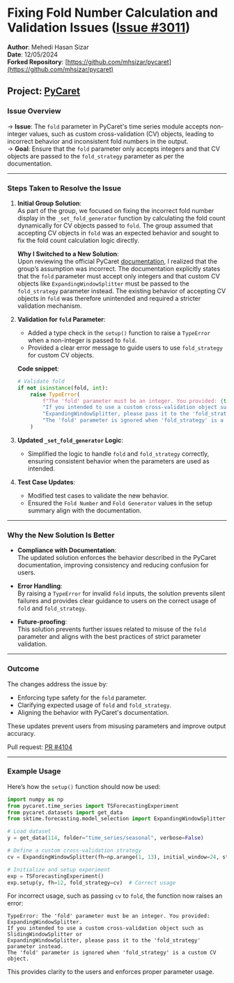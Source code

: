 # Fixing Fold Number Calculation and Validation Issues ([Issue #3011](https://github.com/pycaret/pycaret/issues/3011))

**Author**: Mehedi Hasan Sizar  
**Date**: 12/05/2024  
**Forked Repository**: [https://github.com/mhsizar/pycaret](https://github.com/mhsizar/pycaret)  

## **Project**: [PyCaret](https://github.com/pycaret/pycaret)

### **Issue Overview**

&rarr; **Issue**: The `fold` parameter in PyCaret's time series module accepts non-integer values, such as custom cross-validation (CV) objects, leading to incorrect behavior and inconsistent fold numbers in the output.  
&rarr; **Goal**: Ensure that the `fold` parameter only accepts integers and that CV objects are passed to the `fold_strategy` parameter as per the documentation.

---

### **Steps Taken to Resolve the Issue**

1. **Initial Group Solution**:  
   As part of the group, we focused on fixing the incorrect fold number display in the `_set_fold_generator` function by calculating the fold count dynamically for CV objects passed to `fold`. The group assumed that accepting CV objects in `fold` was an expected behavior and sought to fix the fold count calculation logic directly.

   **Why I Switched to a New Solution**:  
   Upon reviewing the official PyCaret [documentation](), I realized that the group’s assumption was incorrect. The documentation explicitly states that the `fold` parameter must accept only integers and that custom CV objects like `ExpandingWindowSplitter` must be passed to the `fold_strategy` parameter instead. The existing behavior of accepting CV objects in `fold` was therefore unintended and required a stricter validation mechanism.  

2. **Validation for `fold` Parameter**:  
   - Added a type check in the `setup()` function to raise a `TypeError` when a non-integer is passed to `fold`.
   - Provided a clear error message to guide users to use `fold_strategy` for custom CV objects.

   **Code snippet**:  
   ```python
   # Validate fold
   if not isinstance(fold, int):
       raise TypeError(
           f"The 'fold' parameter must be an integer. You provided: {type(fold).__name__}. "
           "If you intended to use a custom cross-validation object such as SlidingWindowSplitter or "
           "ExpandingWindowSplitter, please pass it to the 'fold_strategy' parameter instead. "
           "The 'fold' parameter is ignored when 'fold_strategy' is a custom CV object."
       )
   ```

3. **Updated `_set_fold_generator` Logic**:  
   - Simplified the logic to handle `fold` and `fold_strategy` correctly, ensuring consistent behavior when the parameters are used as intended.

4. **Test Case Updates**:  
   - Modified test cases to validate the new behavior.
   - Ensured the `Fold Number` and `Fold Generator` values in the setup summary align with the documentation.

---

### **Why the New Solution Is Better**

- **Compliance with Documentation**:  
  The updated solution enforces the behavior described in the PyCaret documentation, improving consistency and reducing confusion for users.  

- **Error Handling**:  
  By raising a `TypeError` for invalid `fold` inputs, the solution prevents silent failures and provides clear guidance to users on the correct usage of `fold` and `fold_strategy`.

- **Future-proofing**:  
  This solution prevents further issues related to misuse of the `fold` parameter and aligns with the best practices of strict parameter validation.

---

### **Outcome**

The changes address the issue by:  
- Enforcing type safety for the `fold` parameter.  
- Clarifying expected usage of `fold` and `fold_strategy`.  
- Aligning the behavior with PyCaret's documentation.  

These updates prevent users from misusing parameters and improve output accuracy.  

Pull request: [PR #4104](https://github.com/pycaret/pycaret/pull/4104)

---

### **Example Usage**  

Here’s how the `setup()` function should now be used:

```python
import numpy as np
from pycaret.time_series import TSForecastingExperiment
from pycaret.datasets import get_data
from sktime.forecasting.model_selection import ExpandingWindowSplitter

# Load dataset
y = get_data(114, folder="time_series/seasonal", verbose=False)

# Define a custom cross-validation strategy
cv = ExpandingWindowSplitter(fh=np.arange(1, 13), initial_window=24, step_length=4)

# Initialize and setup experiment
exp = TSForecastingExperiment()
exp.setup(y, fh=12, fold_strategy=cv)  # Correct usage
```

For incorrect usage, such as passing `cv` to `fold`, the function now raises an error:

```plaintext
TypeError: The 'fold' parameter must be an integer. You provided: ExpandingWindowSplitter. 
If you intended to use a custom cross-validation object such as SlidingWindowSplitter or 
ExpandingWindowSplitter, please pass it to the 'fold_strategy' parameter instead. 
The 'fold' parameter is ignored when 'fold_strategy' is a custom CV object.
```

This provides clarity to the users and enforces proper parameter usage.  
